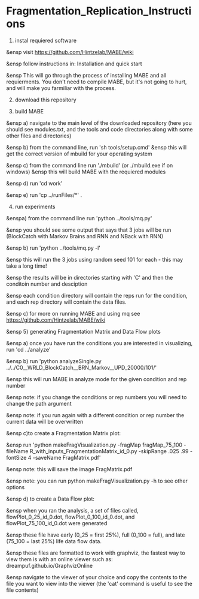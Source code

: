# Fragmentation_Replication_Instructions

1) instal requiered software
 
&ensp visit https://github.com/Hintzelab/MABE/wiki
 
&ensp follow instructions in: Installation and quick start
 
&ensp This will go through the process of installing MABE and all requierments. You don't need to compile MABE, but it's not going to hurt, and will make you farmiliar with the process.
 
 
2) download this repository

3) build MABE
 
&ensp a) navigate to the main level of the downloaded repository (here you should see modules.txt, and the tools and code directories along with some other files and directories)
 
&ensp b) from the command line, run 'sh tools/setup.cmd'
&ensp this will get the correct version of mbuild for your operating system
 
&ensp c) from the command line run './mbuild' (or ./mbuild.exe if on windows)
&ensp this will build MABE with the requiered modules
 
&ensp d) run 'cd work'
 
&ensp e) run 'cp ../runFiles/*' .
 
 
 
4) run experiments
 
&enspa) from the command line run 'python ../tools/mq.py'

&ensp you should see some output that says that 3 jobs will be run (BlockCatch with Markov Brains and RNN and NBack with RNN)
 
&ensp b) run 'python ../tools/mq.py -l'

&ensp this will run the 3 jobs using random seed 101 for each - this may take a long time!

&ensp the results will be in directories starting with 'C' and then the conditoin number and desciption

&ensp each condition directory will contain the reps run for the condition, and each rep directory will contain the data files.
 
&ensp c) for more on running MABE and using mq see https://github.com/Hintzelab/MABE/wiki 

&ensp 5) generating Fragmentation Matrix and Data Flow plots

&ensp a) once you have run the conditions you are interested in visualizing, run 'cd ../analyze'

&ensp b) run 'python analyzeSingle.py ../../C0__WRLD_BlockCatch__BRN_Markov__UPD_20000/101/'

&ensp this will run MABE in analyze mode for the given condition and rep number

&ensp note: if you change the conditions or rep numbers you will need to change the path argument

&ensp note: if you run again with a different condition or rep number the current data will be overwritten

&ensp c)to create a Fragmentation Matrix plot:

&ensp run 'python makeFragVisualization.py -fragMap fragMap_75_100 -fileName R_with_inputs_FragmentationMatrix_id_0.py -skipRange .025 .99 -fontSize 4 -saveName FragMatrix.pdf'

&ensp note: this will save the image FragMatrix.pdf

&ensp note: you can run python makeFragVisualization.py -h to see other options

&ensp d) to create a Data Flow plot:

&ensp when you ran the analysis, a set of files called, flowPlot_0_25_id_0.dot, flowPlot_0_100_id_0.dot, and flowPlot_75_100_id_0.dot were generated

&ensp these file have early (0_25 = first 25%), full (0_100 = full), and late (75_100 = last 25%) life data flow data.

&ensp these files are formatted to work with graphviz, the fastest way to view them is with an online viewer such as: dreampuf.github.io/GraphvizOnline

&ensp navigate to the viewer of your choice and copy the contents to the file you want to view into the viewer (the 'cat' command is useful to see the file contents)
